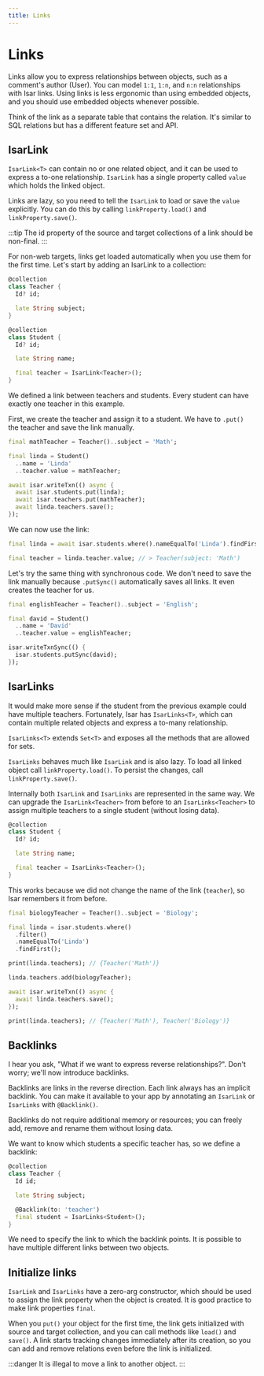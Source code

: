 ```yaml
---
title: Links
---
```


# Links

Links allow you to express relationships between objects, such as a comment's author (User). You can model `1:1`, `1:n`, and `n:n` relationships with Isar links. Using links is less ergonomic than using embedded objects, and you should use embedded objects whenever possible.

Think of the link as a separate table that contains the relation. It's similar to SQL relations but has a different feature set and API.

## IsarLink

`IsarLink<T>` can contain no or one related object, and it can be used to express a to-one relationship. `IsarLink` has a single property called `value` which holds the linked object.

Links are lazy, so you need to tell the `IsarLink` to load or save the `value` explicitly. You can do this by calling `linkProperty.load()` and `linkProperty.save()`.

:::tip
The id property of the source and target collections of a link should be non-final.
:::

For non-web targets, links get loaded automatically when you use them for the first time. Let's start by adding an IsarLink to a collection:

```dart
@collection
class Teacher {
  Id? id;

  late String subject;
}

@collection
class Student {
  Id? id;

  late String name;

  final teacher = IsarLink<Teacher>();
}
```

We defined a link between teachers and students. Every student can have exactly one teacher in this example.

First, we create the teacher and assign it to a student. We have to `.put()` the teacher and save the link manually.

```dart
final mathTeacher = Teacher()..subject = 'Math';

final linda = Student()
  ..name = 'Linda'
  ..teacher.value = mathTeacher;

await isar.writeTxn(() async {
  await isar.students.put(linda);
  await isar.teachers.put(mathTeacher);
  await linda.teachers.save();
});
```

We can now use the link:

```dart
final linda = await isar.students.where().nameEqualTo('Linda').findFirst();

final teacher = linda.teacher.value; // > Teacher(subject: 'Math')
```

Let's try the same thing with synchronous code. We don't need to save the link manually because `.putSync()` automatically saves all links. It even creates the teacher for us.

```dart
final englishTeacher = Teacher()..subject = 'English';

final david = Student()
  ..name = 'David'
  ..teacher.value = englishTeacher;

isar.writeTxnSync(() {
  isar.students.putSync(david);
});
```

## IsarLinks

It would make more sense if the student from the previous example could have multiple teachers. Fortunately, Isar has `IsarLinks<T>`, which can contain multiple related objects and express a to-many relationship.

`IsarLinks<T>` extends `Set<T>` and exposes all the methods that are allowed for sets.

`IsarLinks` behaves much like `IsarLink` and is also lazy. To load all linked object call `linkProperty.load()`. To persist the changes, call `linkProperty.save()`.

Internally both `IsarLink` and `IsarLinks` are represented in the same way. We can upgrade the `IsarLink<Teacher>` from before to an `IsarLinks<Teacher>` to assign multiple teachers to a single student (without losing data).

```dart
@collection
class Student {
  Id? id;

  late String name;

  final teacher = IsarLinks<Teacher>();
}
```

This works because we did not change the name of the link (`teacher`), so Isar remembers it from before.

```dart
final biologyTeacher = Teacher()..subject = 'Biology';

final linda = isar.students.where()
  .filter()
  .nameEqualTo('Linda')
  .findFirst();

print(linda.teachers); // {Teacher('Math')}

linda.teachers.add(biologyTeacher);

await isar.writeTxn(() async {
  await linda.teachers.save();
});

print(linda.teachers); // {Teacher('Math'), Teacher('Biology')}
```

## Backlinks

I hear you ask, "What if we want to express reverse relationships?". Don't worry; we'll now introduce backlinks.

Backlinks are links in the reverse direction. Each link always has an implicit backlink. You can make it available to your app by annotating an `IsarLink` or `IsarLinks` with `@Backlink()`.

Backlinks do not require additional memory or resources; you can freely add, remove and rename them without losing data.

We want to know which students a specific teacher has, so we define a backlink:

```dart
@collection
class Teacher {
  Id id;

  late String subject;

  @Backlink(to: 'teacher')
  final student = IsarLinks<Student>();
}
```

We need to specify the link to which the backlink points. It is possible to have multiple different links between two objects.

## Initialize links

`IsarLink` and `IsarLinks` have a zero-arg constructor, which should be used to assign the link property when the object is created. It is good practice to make link properties `final`.

When you `put()` your object for the first time, the link gets initialized with source and target collection, and you can call methods like `load()` and `save()`. A link starts tracking changes immediately after its creation, so you can add and remove relations even before the link is initialized.

:::danger
It is illegal to move a link to another object.
:::
